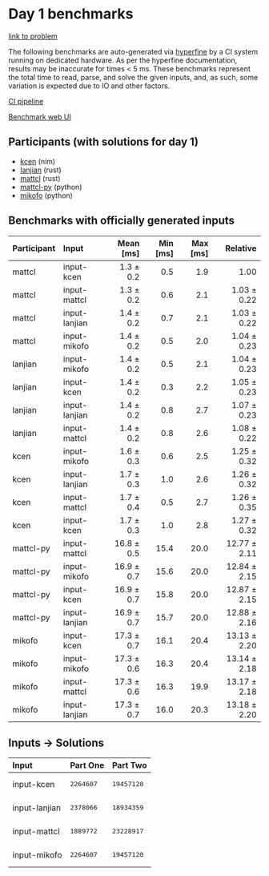 # Day 1 benchmarks

[link to problem](https://adventofcode.com/2024/day/1)

The following benchmarks are auto-generated via
[hyperfine](https://github.com/sharkdp/hyperfine) by a CI system running on
dedicated hardware. As per the hyperfine documentation, results may be
inaccurate for times < 5 ms. These benchmarks represent the total time to read,
parse, and solve the given inputs, and, as such, some variation is expected due
to IO and other factors.

[CI pipeline](http://ci.papercode.net:8080/teams/main/pipelines/aoc2024)

[Benchmark web UI](https://aoc.ancalagon.black)


## Participants (with solutions for day 1)

- [kcen](https://github.com/kcen/aoc2024) (nim)
- [lanjian](https://github.com/lanjian/aoc-2024) (rust)
- [mattcl](https://github.com/mattcl/aoc2024) (rust)
- [mattcl-py](https://github.com/mattcl/aoc2024-py) (python)
- [mikofo](https://github.com/mikofo/aoc2024) (python)


## Benchmarks with officially generated inputs

| Participant | Input | Mean [ms] | Min [ms] | Max [ms] | Relative |
|:---|:---|---:|---:|---:|---:|
| mattcl | input-kcen | 1.3 ± 0.2 | 0.5 | 1.9 | 1.00 |
| mattcl | input-mattcl | 1.3 ± 0.2 | 0.6 | 2.1 | 1.03 ± 0.22 |
| mattcl | input-lanjian | 1.4 ± 0.2 | 0.7 | 2.1 | 1.03 ± 0.22 |
| mattcl | input-mikofo | 1.4 ± 0.2 | 0.5 | 2.0 | 1.04 ± 0.23 |
| lanjian | input-mikofo | 1.4 ± 0.2 | 0.5 | 2.1 | 1.04 ± 0.23 |
| lanjian | input-kcen | 1.4 ± 0.2 | 0.3 | 2.2 | 1.05 ± 0.23 |
| lanjian | input-lanjian | 1.4 ± 0.2 | 0.8 | 2.7 | 1.07 ± 0.23 |
| lanjian | input-mattcl | 1.4 ± 0.2 | 0.8 | 2.6 | 1.08 ± 0.22 |
| kcen | input-mikofo | 1.6 ± 0.3 | 0.6 | 2.5 | 1.25 ± 0.32 |
| kcen | input-lanjian | 1.7 ± 0.3 | 1.0 | 2.6 | 1.26 ± 0.32 |
| kcen | input-mattcl | 1.7 ± 0.4 | 0.5 | 2.7 | 1.26 ± 0.35 |
| kcen | input-kcen | 1.7 ± 0.3 | 1.0 | 2.8 | 1.27 ± 0.32 |
| mattcl-py | input-mattcl | 16.8 ± 0.5 | 15.4 | 20.0 | 12.77 ± 2.11 |
| mattcl-py | input-mikofo | 16.9 ± 0.7 | 15.6 | 20.0 | 12.84 ± 2.15 |
| mattcl-py | input-kcen | 16.9 ± 0.7 | 15.8 | 20.0 | 12.87 ± 2.15 |
| mattcl-py | input-lanjian | 16.9 ± 0.7 | 15.7 | 20.0 | 12.88 ± 2.16 |
| mikofo | input-kcen | 17.3 ± 0.7 | 16.1 | 20.4 | 13.13 ± 2.20 |
| mikofo | input-mikofo | 17.3 ± 0.6 | 16.3 | 20.4 | 13.14 ± 2.18 |
| mikofo | input-mattcl | 17.3 ± 0.6 | 16.3 | 19.9 | 13.17 ± 2.18 |
| mikofo | input-lanjian | 17.3 ± 0.7 | 16.0 | 20.3 | 13.18 ± 2.20 |


## Inputs -> Solutions

| Input | Part One | Part Two |
|:---|:---|:---|
|input-kcen|<pre>2264607</pre>|<pre>19457120</pre>|
|input-lanjian|<pre>2378066</pre>|<pre>18934359</pre>|
|input-mattcl|<pre>1889772</pre>|<pre>23228917</pre>|
|input-mikofo|<pre>2264607</pre>|<pre>19457120</pre>|